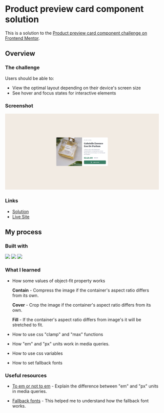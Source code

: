 # Product preview card component solution

This is a solution to the [Product preview card component challenge on Frontend Mentor](https://www.frontendmentor.io/challenges/product-preview-card-component-GO7UmttRfa).

## Overview

### The challenge

Users should be able to:

- View the optimal layout depending on their device's screen size
- See hover and focus states for interactive elements

### Screenshot

![](./screenshot.png)

### Links

- [Solution](https://www.frontendmentor.io/solutions/product-preview-card-component-kwjc9ZhBtX)
- [Live Site](https://mikhail-gulak.github.io/product-preview-card-component/)

## My process

### Built with

![](https://img.shields.io/badge/HTML5-20232A?style=for-the-badge&logo=HTML5&logoColor=E34F26)
![](https://img.shields.io/badge/CSS3-20232A?style=for-the-badge&logo=CSS3&logoColor=1572B6)
![](https://img.shields.io/badge/BEM-20232A?style=for-the-badge&logo=BEM&logoColor=FFFFFF)

### What I learned

- How some values of object-fit property works

  **Contain** - Compress the image if the container's aspect ratio differs from its own.

  **Cover** - Crop the image if the container's aspect ratio differs from its own.

  **Fill** - If the container's aspect ratio differs from image's it will be stretched to fit.

- How to use css "clamp" and "max" functions

- How "em" and "px" units work in media queries.

- How to use css variables

- How to set fallback fonts

### Useful resources

- [To em or not to em](https://medium.com/zoosk-engineering/to-em-or-not-to-em-that-is-the-media-query-question-22f4a65e9747) - Explain the difference between "em" and "px" units in media queries.

- [Fallback fonts](https://css-tricks.com/css-basics-fallback-font-stacks-robust-web-typography/) - This helped me to understand how the fallback font works.
